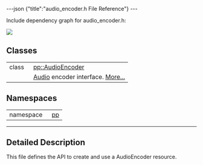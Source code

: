 ---json {"title":"audio_encoder.h File Reference"} ---

Include dependency graph for audio_encoder.h:

![](/docs/native-client/pepper_beta/cpp/audio__encoder_8h__incl.png)

## Classes

<table><tbody><tr class="odd"><td style="text-align: right;">class  </td><td><a href="/docs/native-client/pepper_beta/cpp/classpp_1_1_audio_encoder/" class="el">pp::AudioEncoder</a></td></tr><tr class="even"><td style="text-align: right;"> </td><td><a href="/docs/native-client/pepper_beta/cpp/classpp_1_1_audio/" class="el" title="An audio resource.">Audio</a> encoder interface. <a href="/docs/native-client/pepper_beta/cpp/classpp_1_1_audio_encoder#details">More...</a><br />
</td></tr></tbody></table>

## Namespaces

<table><tbody><tr class="odd"><td style="text-align: right;">namespace  </td><td><a href="/docs/native-client/pepper_beta/cpp/namespacepp/" class="el">pp</a></td></tr></tbody></table>

---

<span id="details" class="anchor" style="margin: 0;"></span>

## Detailed Description

This file defines the API to create and use a AudioEncoder resource.
